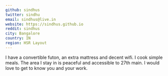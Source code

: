 ```yaml
---
github: sindhus
twitter: sindhu
email: sindhus@live.in
website: https://sindhus.github.io
reddit: sindhus
city: Bangalore
country: IN
region: HSR Layout
---
```


I have a convertible futon, an extra mattress and decent wifi. I cook simple meals. The area I stay in is peaceful and accessible to 27th main. I would love to get to know you and your work. 
